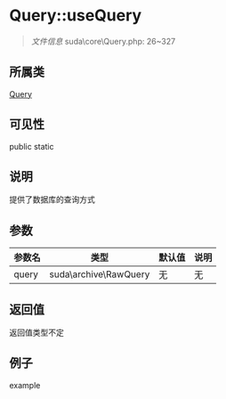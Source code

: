 # Query::useQuery

> *文件信息* suda\core\Query.php: 26~327
## 所属类 

[Query](../Query.md)

## 可见性

  public  static
## 说明

提供了数据库的查询方式


## 参数

| 参数名 | 类型 | 默认值 | 说明 |
|--------|-----|-------|-------|
| query |  suda\archive\RawQuery | 无 | 无 |

## 返回值
返回值类型不定

## 例子

example